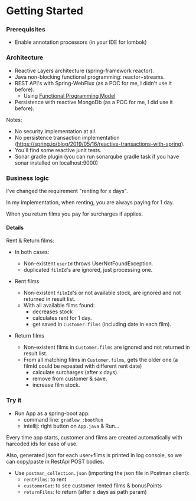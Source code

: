 # Getting Started

### Prerequisites
- Enable annotation processors (in your IDE for lombok)

### Architecture
- Reactive Layers architecture (spring-framework reactor).
- Java non-blocking functional programming: reactor+streams.
- REST API's with Spring-WebFlux (as a POC for me, I didn't use it before).
    - Using [Functional Programming Model](https://docs.spring.io/spring-framework/docs/5.0.0.BUILD-SNAPSHOT/spring-framework-reference/html/web-reactive.html#_functional_programming_model)
- Persistence with reactive MongoDb (as a POC for me, I did use it before).

Notes:
- No security implementation at all.
- No persistence transaction implementation (https://spring.io/blog/2019/05/16/reactive-transactions-with-spring).
- You'll find some reactive junit tests.
- Sonar gradle plugin (you can run sonarqube gradle task if you have sonar installed on localhost:9000)
  
### Business logic
I've changed the requirement "renting for x days".

In my implementation, when renting, you are always paying for 1 day.

When you return films you pay for surcharges if applies.

#### Details

Rent & Return films:

- In both cases:
    - Non-existent `userId` throws UserNotFoundException.
    - duplicated `filmId`'s are ignored, just processing one.
      
- Rent films
    - Non-existent `filmId`'s or not available stock, are ignored and not returned in result list.
    - With all available films found:
        - decreases stock
        - calculates rent for 1 day.
        - get saved in `Customer.films` (including date in each film).
- Return films
    - Non-existent films in `Customer.films` are ignored and not returned in result list.
    - From all matching films in `Customer.films`, gets the older one (a filmId could be repeated with different rent date)
        - calculate surcharges (after x days).
        - remove from customer & save.
        - increase film stock.

### Try it
- Run App as a spring-boot app:
    - command line: `gradlew :bootRun`
    - intellij: right button on `App.java` & Run...

Every time app starts, customer and films are created automatically with harcoded ids for ease of use.

Also, generated json for each user+films is printed in log console, so we can copy/paste in RestApi POST bodies.

- Use `postman_collection.json` (importing the json file in Postman client):
    - `rentFilms`: to rent
    - `customerGet`: to see customer rented films & bonusPoints
    - `returnFilms`: to return (after x days as path param)
